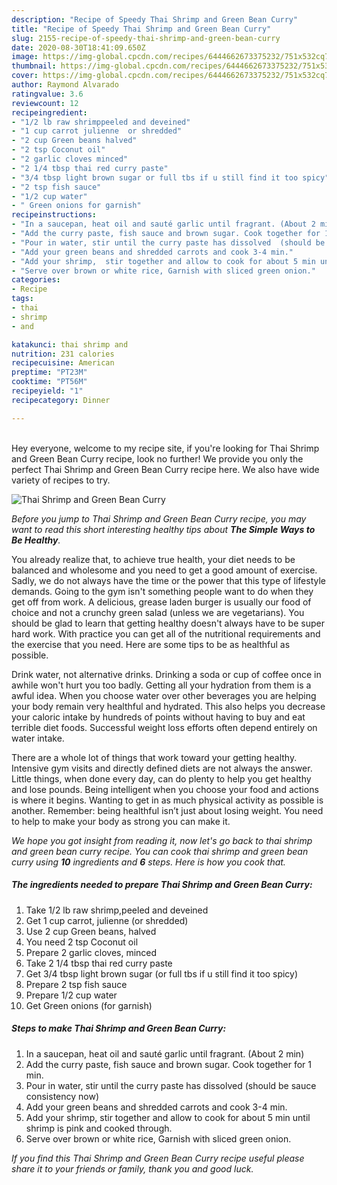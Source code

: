```yaml
---
description: "Recipe of Speedy Thai Shrimp and Green Bean Curry"
title: "Recipe of Speedy Thai Shrimp and Green Bean Curry"
slug: 2155-recipe-of-speedy-thai-shrimp-and-green-bean-curry
date: 2020-08-30T18:41:09.650Z
image: https://img-global.cpcdn.com/recipes/6444662673375232/751x532cq70/thai-shrimp-and-green-bean-curry-recipe-main-photo.jpg
thumbnail: https://img-global.cpcdn.com/recipes/6444662673375232/751x532cq70/thai-shrimp-and-green-bean-curry-recipe-main-photo.jpg
cover: https://img-global.cpcdn.com/recipes/6444662673375232/751x532cq70/thai-shrimp-and-green-bean-curry-recipe-main-photo.jpg
author: Raymond Alvarado
ratingvalue: 3.6
reviewcount: 12
recipeingredient:
- "1/2 lb raw shrimppeeled and deveined"
- "1 cup carrot julienne  or shredded"
- "2 cup Green beans halved"
- "2 tsp Coconut oil"
- "2 garlic cloves minced"
- "2 1/4 tbsp thai red curry paste"
- "3/4 tbsp light brown sugar or full tbs if u still find it too spicy"
- "2 tsp fish sauce"
- "1/2 cup water"
- " Green onions for garnish"
recipeinstructions:
- "In a saucepan, heat oil and sauté garlic until fragrant. (About 2 min)"
- "Add the curry paste, fish sauce and brown sugar. Cook together for 1 min."
- "Pour in water, stir until the curry paste has dissolved  (should be sauce consistency now)"
- "Add your green beans and shredded carrots and cook 3-4 min."
- "Add your shrimp,  stir together and allow to cook for about 5 min until shrimp is pink and cooked through."
- "Serve over brown or white rice, Garnish with sliced green onion."
categories:
- Recipe
tags:
- thai
- shrimp
- and

katakunci: thai shrimp and 
nutrition: 231 calories
recipecuisine: American
preptime: "PT23M"
cooktime: "PT56M"
recipeyield: "1"
recipecategory: Dinner

---
```

<br>
Hey everyone, welcome to my recipe site, if you're looking for Thai Shrimp and Green Bean Curry recipe, look no further! We provide you only the perfect Thai Shrimp and Green Bean Curry recipe here. We also have wide variety of recipes to try.
<br>


![Thai Shrimp and Green Bean Curry](https://img-global.cpcdn.com/recipes/6444662673375232/751x532cq70/thai-shrimp-and-green-bean-curry-recipe-main-photo.jpg)

<i>Before you jump to Thai Shrimp and Green Bean Curry recipe, you may want to read this short interesting healthy tips about <strong>The Simple Ways to Be Healthy</strong>.</i>

You already realize that, to achieve true health, your diet needs to be balanced and wholesome and you need to get a good amount of exercise. Sadly, we do not always have the time or the power that this type of lifestyle demands. Going to the gym isn't something people want to do when they get off from work. A delicious, grease laden burger is usually our food of choice and not a crunchy green salad (unless we are vegetarians). You should be glad to learn that getting healthy doesn't always have to be super hard work. With practice you can get all of the nutritional requirements and the exercise that you need. Here are some tips to be as healthful as possible.

Drink water, not alternative drinks. Drinking a soda or cup of coffee once in awhile won't hurt you too badly. Getting all your hydration from them is a awful idea. When you choose water over other beverages you are helping your body remain very healthful and hydrated. This also helps you decrease your caloric intake by hundreds of points without having to buy and eat terrible diet foods. Successful weight loss efforts often depend entirely on water intake.

There are a whole lot of things that work toward your getting healthy. Intensive gym visits and directly defined diets are not always the answer. Little things, when done every day, can do plenty to help you get healthy and lose pounds. Being intelligent when you choose your food and actions is where it begins. Wanting to get in as much physical activity as possible is another. Remember: being healthful isn’t just about losing weight. You need to help to make your body as strong you can make it. 


<i>We hope you got insight from reading it, now let's go back to thai shrimp and green bean curry recipe. You can cook thai shrimp and green bean curry using <strong>10</strong> ingredients and <strong>6</strong> steps. Here is how you cook that.
</i>

##### The ingredients needed to prepare Thai Shrimp and Green Bean Curry:

1. Take 1/2 lb raw shrimp,peeled and deveined
1. Get 1 cup carrot, julienne  (or shredded)
1. Use 2 cup Green beans, halved
1. You need 2 tsp Coconut oil
1. Prepare 2 garlic cloves, minced
1. Take 2 1/4 tbsp thai red curry paste
1. Get 3/4 tbsp light brown sugar (or full tbs if u still find it too spicy)
1. Prepare 2 tsp fish sauce
1. Prepare 1/2 cup water
1. Get  Green onions (for garnish)


##### Steps to make Thai Shrimp and Green Bean Curry:

1. In a saucepan, heat oil and sauté garlic until fragrant. (About 2 min)
1. Add the curry paste, fish sauce and brown sugar. Cook together for 1 min.
1. Pour in water, stir until the curry paste has dissolved  (should be sauce consistency now)
1. Add your green beans and shredded carrots and cook 3-4 min.
1. Add your shrimp,  stir together and allow to cook for about 5 min until shrimp is pink and cooked through.
1. Serve over brown or white rice, Garnish with sliced green onion.


<i>If you find this Thai Shrimp and Green Bean Curry recipe useful please share it to your friends or family, thank you and good luck.</i>
